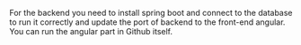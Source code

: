 For the backend you need to install spring boot and connect to the database
to run it correctly and update the port of backend to the front-end angular.
You can run the angular part in Github itself.
